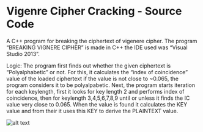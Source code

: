 # Vigenre Cipher Cracking - Source Code
A C++ program for breaking the ciphertext of vigenere cipher.
The program “BREAKING VIGNERE CIPHER” is made in C++ the IDE used was “Visual Studio 2013”.

Logic:
The program first finds out whether the given ciphertext is “Polyalphabetic” or not.  For this, it calculates the “index of coincidence” value of the loaded ciphertext if the value is not close to ~0.065, the program considers it to be polyalpabetic.
Next, the program starts iteration for each keylength, first it looks for key length 2 and performs index of coincidence, then for keylength 3,4,5,6,7,8,9 until or unless it finds the IC value very close to 0.065. When the value is found it calculates the KEY value and from their it uses this KEY to derive the PLAINTEXT value. 

![alt text](https://raw.githubusercontent.com/F-Masood/Vigenre_Cipher_Cracking/master/screenshot%20of%20program.png)
